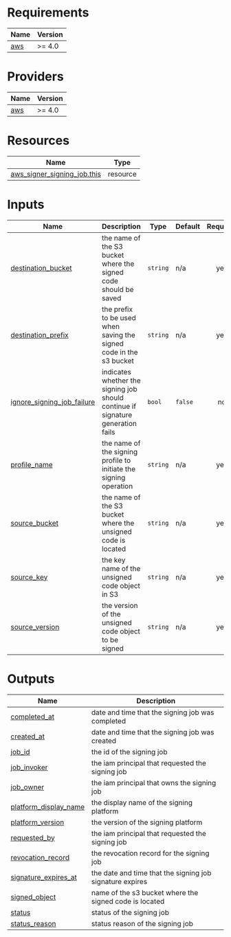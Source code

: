 <!-- BEGIN_TF_DOCS -->
# Requirements

| Name | Version |
|------|---------|
| <a name="requirement_aws"></a> [aws](#requirement\_aws) | >= 4.0 |

# Providers

| Name | Version |
|------|---------|
| <a name="provider_aws"></a> [aws](#provider\_aws) | >= 4.0 |

# Resources

| Name | Type |
|------|------|
| [aws_signer_signing_job.this](https://registry.terraform.io/providers/hashicorp/aws/latest/docs/resources/signer_signing_job) | resource |

# Inputs

| Name | Description | Type | Default | Required |
|------|-------------|------|---------|:--------:|
| <a name="input_destination_bucket"></a> [destination\_bucket](#input\_destination\_bucket) | the name of the S3 bucket where the signed code should be saved | `string` | n/a | yes |
| <a name="input_destination_prefix"></a> [destination\_prefix](#input\_destination\_prefix) | the prefix to be used when saving the signed code in the s3 bucket | `string` | n/a | yes |
| <a name="input_ignore_signing_job_failure"></a> [ignore\_signing\_job\_failure](#input\_ignore\_signing\_job\_failure) | indicates whether the signing job should continue if signature generation fails | `bool` | `false` | no |
| <a name="input_profile_name"></a> [profile\_name](#input\_profile\_name) | the name of the signing profile to initiate the signing operation | `string` | n/a | yes |
| <a name="input_source_bucket"></a> [source\_bucket](#input\_source\_bucket) | the name of the S3 bucket where the unsigned code is located | `string` | n/a | yes |
| <a name="input_source_key"></a> [source\_key](#input\_source\_key) | the key name of the unsigned code object in S3 | `string` | n/a | yes |
| <a name="input_source_version"></a> [source\_version](#input\_source\_version) | the version of the unsigned code object to be signed | `string` | n/a | yes |

# Outputs

| Name | Description |
|------|-------------|
| <a name="output_completed_at"></a> [completed\_at](#output\_completed\_at) | date and time that the signing job was completed |
| <a name="output_created_at"></a> [created\_at](#output\_created\_at) | date and time that the signing job was created |
| <a name="output_job_id"></a> [job\_id](#output\_job\_id) | the id of the signing job |
| <a name="output_job_invoker"></a> [job\_invoker](#output\_job\_invoker) | the iam principal that requested the signing job |
| <a name="output_job_owner"></a> [job\_owner](#output\_job\_owner) | the iam principal that owns the signing job |
| <a name="output_platform_display_name"></a> [platform\_display\_name](#output\_platform\_display\_name) | the display name of the signing platform |
| <a name="output_platform_version"></a> [platform\_version](#output\_platform\_version) | the version of the signing platform |
| <a name="output_requested_by"></a> [requested\_by](#output\_requested\_by) | the iam principal that requested the signing job |
| <a name="output_revocation_record"></a> [revocation\_record](#output\_revocation\_record) | the revocation record for the signing job |
| <a name="output_signature_expires_at"></a> [signature\_expires\_at](#output\_signature\_expires\_at) | the date and time that the signing job signature expires |
| <a name="output_signed_object"></a> [signed\_object](#output\_signed\_object) | name of the s3 bucket where the signed code is located |
| <a name="output_status"></a> [status](#output\_status) | status of the signing job |
| <a name="output_status_reason"></a> [status\_reason](#output\_status\_reason) | status reason of the signing job |
<!-- END_TF_DOCS -->